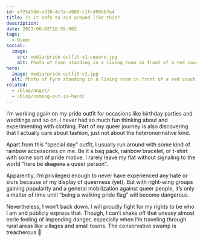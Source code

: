 ```yaml
---
id: e725458d-a338-4c7a-a909-c1fcd90bb7a4
title: Is it safe to run around like this?
description:
date: 2023-06-02T16:55:00Z
tags:
  - Queer
social:
  image:
    src: media/pride-outfit-v1-square.jpg
    alt: Photo of Fynn standing in a living room in front of a red couch with a Blåhaj plush shark. They wear a dark red and black checkered shirt, a dark gray skirt, and black tights. They look to their right out of a window and their right knee is slightly angled upwards.
hero:
  image: media/pride-outfit-v1.jpg
  alt: Photo of Fynn standing in a living room in front of a red couch with a Blåhaj plush shark. They wear a dark red and black checkered shirt, a dark gray skirt, black tights, and rainbow pride flag colored sneakers. They look to their right out of a window and their right knee is slightly angled upwards.
related:
  - /blog/angst/
  - /blog/coming-out-is-hard/
---
```


I’m working again on my pride outfit for occasions like birthday parties and weddings and so on. I never had so much fun thinking about and experimenting with clothing. Part of my queer journey is also discovering that I actually care about fashion, just not about the heteronormative kind.

Apart from this “special day” outfit, I usually run around with some kind of rainbow accessories on me. Be it a bag pack, rainbow bracelet, or t-shirt with some sort of pride motive. I rarely leave my flat without signaling to the world “here be ~~dragons~~ a queer person”.

Apparently, I’m privileged enough to never have experienced any hate or slurs because of my display of queerness (yet). But with right-wing groups gaining popularity and a general mobilization against queer people, it’s only a matter of time until “being a walking pride flag” will become dangerous.

Nevertheless, I won’t back down. I will proudly fight for my rights to be who I am and publicly express that. Though, I can’t shake off that uneasy almost eerie feeling of impending danger, especially when I’m traveling through rural areas like villages and small towns. The conservative swamp is treacherous 🐊
